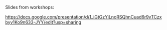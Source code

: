 Slides from workshops:

https://docs.google.com/presentation/d/1_iGtGzYiLnoRSQhnCuad6r9vTCzxbyv1Ko9n633-JYY/edit?usp=sharing
